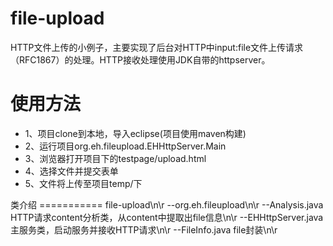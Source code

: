 file-upload
===========

HTTP文件上传的小例子，主要实现了后台对HTTP中input:file文件上传请求（RFC1867）的处理。HTTP接收处理使用JDK自带的httpserver。

使用方法
===========
<ul>
<li>1、项目clone到本地，导入eclipse(项目使用maven构建)</li>
<li>2、运行项目org.eh.fileupload.EHHttpServer.Main</li>
<li>3、浏览器打开项目下的testpage/upload.html</li>
<li>4、选择文件并提交表单</li>
<li>5、文件将上传至项目temp/下</li>
</ul>
类介绍
===========
file-upload\n\r
 --org.eh.fileupload\n\r
   --Analysis.java   HTTP请求content分析类，从content中提取出file信息\n\r
   --EHHttpServer.java   主服务类，启动服务并接收HTTP请求\n\r
   --FileInfo.java   file封装\n\r

